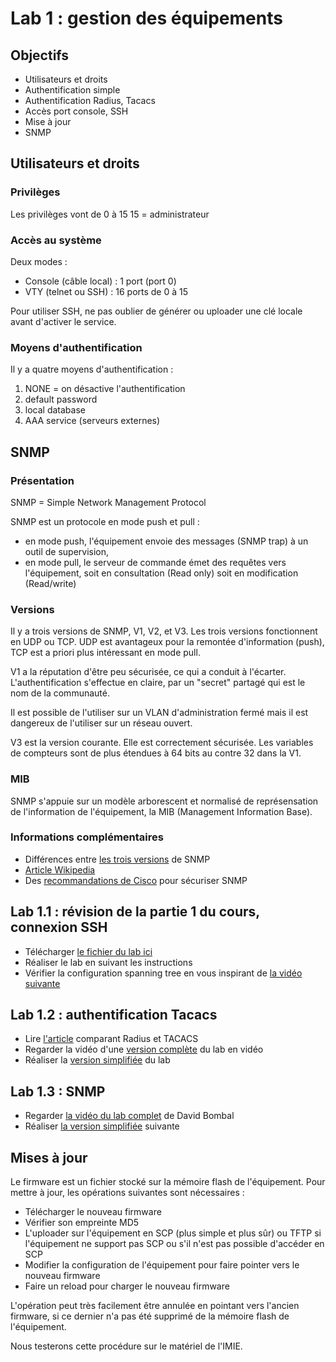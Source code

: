 # Lab 1 : gestion des équipements

## Objectifs

- Utilisateurs et droits
- Authentification simple
- Authentification Radius, Tacacs
- Accès port console, SSH
- Mise à jour
- SNMP

## Utilisateurs et droits

### Privilèges

Les privilèges vont de 0 à 15
15 = administrateur

### Accès au système

Deux modes :

- Console (câble local) : 1 port (port 0)
- VTY (telnet ou SSH) : 16 ports de 0 à 15

Pour utiliser SSH, ne pas oublier de générer ou uploader une clé locale avant d'activer le service.

### Moyens d'authentification

Il y a quatre moyens d'authentification : 

1. NONE = on désactive l'authentification
2. default password
3. local database
4. AAA service (serveurs externes)

## SNMP

### Présentation

SNMP = Simple Network Management Protocol

SNMP est un protocole en mode push et pull :

- en mode push, l'équipement envoie des messages (SNMP trap) à un outil de supervision,
- en mode pull, le serveur de commande émet des requêtes vers l'équipement, soit en consultation (Read only) soit en modification (Read/write)

### Versions

Il y a trois versions de SNMP, V1, V2, et V3. Les trois versions fonctionnent en UDP ou TCP. UDP est avantageux pour la remontée d'information (push), TCP est a priori plus intéressant en mode pull.

V1 a la réputation d'être peu sécurisée, ce qui a conduit à l'écarter. L'authentification s'effectue en claire, par un "secret" partagé qui est le nom de la communauté. 

Il est possible de l'utiliser sur un VLAN d'administration fermé mais il est dangereux de l'utiliser sur un réseau ouvert.

V3 est la version courante. Elle est correctement sécurisée. Les variables de compteurs sont de plus étendues à 64 bits au contre 32 dans la V1.

### MIB

SNMP s'appuie sur un modèle arborescent et normalisé de représensation de l'information de l'équipement, la MIB (Management Information Base).

### Informations complémentaires

- Différences entre [les trois versions](https://www.logicmonitor.com/blog/whats-with-the-different-snmp-versions-s1-v2c-v3/) de SNMP
- [Article Wikipedia](https://en.wikipedia.org/wiki/Simple_Network_Management_Protocol)
- Des [recommandations de Cisco](https://www.cisco.com/c/en/us/support/docs/ip/simple-network-management-protocol-snmp/20370-snmpsecurity-20370.html) pour sécuriser SNMP

## Lab 1.1 : révision de la partie 1 du cours, connexion SSH

- Télécharger [le fichier du lab ici](lab1management.pkt)
- Réaliser le lab en suivant les instructions
- Vérifier la configuration spanning tree en vous inspirant de [la vidéo suivante](https://youtu.be/_ZCFJtE_FXM)

## Lab 1.2 : authentification Tacacs

- Lire [l'article](https://www.networkworld.com/article/2838882/radius-versus-tacacs.html) comparant Radius et TACACS
- Regarder la vidéo d'une [version complète](https://youtu.be/WaS9BRNb4Yw) du lab en vidéo
- Réaliser la [version simplifiée](lab1tacacs.pkt) du lab

## Lab 1.3 : SNMP

- Regarder [la vidéo du lab complet](https://youtu.be/5h0fN0j2XS8) de David Bombal
- Réaliser [la version simplifiée](lab1snmp.pkt) suivante

## Mises à jour

Le firmware est un fichier stocké sur la mémoire flash de l'équipement. Pour mettre à jour, les opérations suivantes sont nécessaires :

- Télécharger le nouveau firmware
- Vérifier son empreinte MD5
- L'uploader sur l'équipement en SCP (plus simple et plus sûr) ou TFTP si l'équipement ne support pas SCP ou s'il n'est pas possible d'accéder en SCP
- Modifier la configuration de l'équipement pour faire pointer vers le nouveau firmware
- Faire un reload pour charger le nouveau firmware

L'opération peut très facilement être annulée en pointant vers l'ancien firmware, si ce dernier n'a pas été supprimé de la mémoire flash de l'équipement.

Nous testerons cette procédure sur le matériel de l'IMIE.